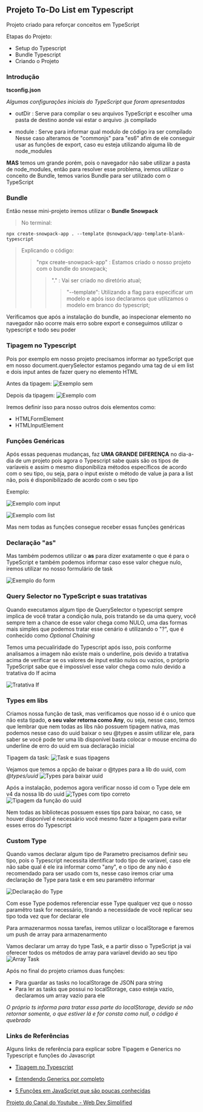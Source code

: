 ## Projeto To-Do List em Typescript

Projeto criado para reforçar conceitos em TypeScript

Etapas do Projeto:

- Setup do Typescript
- Bundle Typescript
- Criando o Projeto

### Introdução

**tsconfig.json**

*Algumas configurações iniciais do TypeScript que foram apresentadas*

- outDir : Serve para compilar o seu arquivos TypeScript e escolher uma pasta de destino aonde vai estar o arquivo .js compilado

- module : Serve para informar qual modulo de código ira ser compilado
    Nesse caso alteramos de "commonjs" para "es6" afim de ele conseguir usar as funções de export, caso eu esteja utilizando alguma lib de node_modules

**MAS** temos um grande porém, pois o navegador não sabe utilizar a pasta de node_modules, então para resolver esse problema, iremos utilizar o conceito de Bundle, temos varios Bundle para ser utilizado com o TypeScript

### Bundle
Então nesse mini-projeto iremos utilizar o **Bundle Snowpack**

> No terminal:
```
npx create-snowpack-app . --template @snowpack/app-template-blank-typescript
``` 
> Explicando o código:
>> "npx create-snowpack-app" : Estamos criado o nosso projeto com o bundle do snowpack;
>>>"." : Vai ser criado no diretório atual;
>>>>"--template": Utilizando a flag para especificar um modelo e após isso declaramos que utilizamos o modelo em branco do typescript;

Verificamos que após a instalação do bundle, ao inspecionar elemento no navegador não ocorre mais erro sobre export e conseguimos utilizar o typescript e todo seu poder


### Tipagem no Typescript

Pois por exemplo em nosso projeto precisamos informar ao typeScript que em nosso document.querySelector estamos pegando uma tag de ui em list e dois input antes de fazer query no elemento HTML

Antes da tipagem:
![Exemplo sem](./assets/tipagem1.png)

Depois da tipagem:
![Exemplo com](./assets/tipagem2.png)

Iremos definir isso para nosso outros dois elementos como:

- HTMLFormElement
- HTMLInputElement

### Funções Genéricas

Após essas pequenas mudanças, faz **UMA GRANDE DIFERENÇA** no dia-a-dia de um projeto pois agora o Typescript sabe quais são os tipos de varíaveis e assim o mesmo disponibiliza métodos específicos de acordo com o seu tipo, ou seja, para o input existe o método de value ja para a list não, pois é disponibilizado de acordo com o seu tipo

Exemplo:

![Exemplo com input](./assets/metodos1.png)

![Exemplo com list](./assets/metodo2.png)


Mas nem todas as funções consegue receber essas funções genéricas

### Declaração "as"
Mas também podemos utilizar o **as** para dizer exatamente o que é para o TypeScript e também podemos informar caso esse valor chegue nulo, iremos utilizar no nosso formulário de task

![Exemplo do form](./assets/metodo3.png)

### Query Selector no TypeScript e suas tratativas
Quando executamos algum tipo de QuerySelector o typescript sempre implica de você tratar a condição nula, pois tratando se da uma query, você sempre tem a chance de esse valor chega como NULO, uma das formas mais simples que podemos tratar esse cenário é utilizando o "?", que é conhecido como *Optional Chaining*

Temos uma pecualiridade do Typescript após isso, pois conforme analisamos a imagem não existe mais o underline, pois devido a tratativa acima de verificar se os valores de input estão nulos ou vazios, o próprio TypeScript sabe que é impossível esse valor chega como nulo devido a tratativa do If acima

![Tratativa If](./assets/questionmark.png)

### Types em libs
Criamos nossa função de task, mas verificamos que nosso id é o unico que não esta tipado, **o seu valor retorna como Any**, ou seja, nesse caso, temos que lembrar que nem todas as libs não possuem tipagem nativa, mas podemos nesse caso do uuid baixar o seu @types e assim utilizar ele, para saber se você pode ter uma lib disponível basta colocar o mouse encima do underline de erro do uuid em sua declaração inicial

Tipagem da task:
![Task e suas tipagens](./assets/%40types.png)

Vejamos que temos a opção de baixar o @types para a lib do uuid, com *@types/uuid*
![Types para baixar uuid](./assets/baixarTypes.png)

Após a instalação, podemos agora verificar nosso id com o Type dele em v4 da nossa lib do uuid
![Types com tipo correto](./assets/typesBaixado.png)
![Tipagem da função do uuid](./assets/typesUUID.png)

Nem todas as bibliotecas possuem esses tips para baixar, no caso, se houver disponível é necessário você mesmo fazer a tipagem para evitar esses erros do Typescript

### Custom Type
Quando vamos declarar algum tipo de Parametro precisamos definir seu tipo, pois o Typescript necessita identificar todo tipo de varíavel, caso ele não sabe qual é ele ira informar como "any", e o tipo de any não é recomendado para ser usado com ts, nesse caso iremos criar uma declaração de Type para task e em seu paramêtro informar

![Declaração do Type](./assets/typeTask.png)

Com esse Type podemos referenciar esse Type qualquer vez que o nosso paramêtro task for necessário, tirando a necessidade de você replicar seu tipo toda vez que for declarar ele

Para armazenarmos nossa tarefas, iremos utilizar o localStorage e faremos um push de array para armazenarmento

Vamos declarar um array do type Task, e a partir disso o TypeScript ja vai oferecer todos os métodos de array para varíavel devido ao seu tipo
![Array Task](./assets/taskArray.png)

Após no final do projeto criamos duas funções:
- Para guardar as tasks no localStorage de JSON para string
- Para ler as tasks que possui no localStorage, caso esteja vazio, declaramos um array vazio para ele

*O próprio ts informa para tratar essa parte do localStorage, devido se não retornar somente, o que estiver lá e for consta como null, o código é quebrado*





### Links de Referências
Alguns links de referência para explicar sobre Tipagem e Generics no Typescript e funções do Javascript
- [Tipagem no Typescript](https://www.treinaweb.com.br/blog/tipagem-no-typescript)
- [Entendendo Generics por completo](https://oieduardorabelo.medium.com/typescript-entendendo-generics-por-completo-40a372aeea5)

- [5 Funções em JavaScript que são poucas conhecidas](https://www.youtube.com/watch?v=v2tJ3nzXh8I)



[Projeto do Canal do Youtube - Web Dev Simplified](https://www.youtube.com/watch?v=jBmrduvKl5w)

